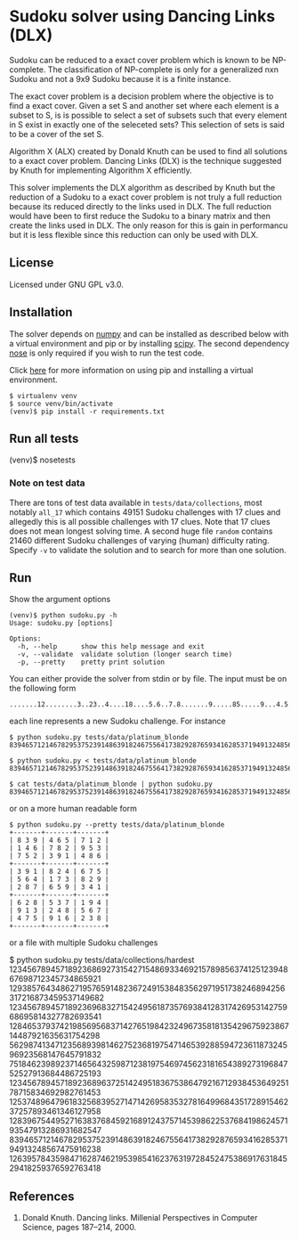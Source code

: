 # Sudoku solver using Dancing Links (DLX)
Sudoku can be reduced to a exact cover problem which is known to be
NP-complete. The classification of NP-complete is only for a generalized nxn
Sudoku and not a 9x9 Sudoku because it is a finite instance.

The exact cover problem is a decision problem where the objective is to find a
exact cover. Given a set S and another set where each element is a subset to
S, is is possible to select a set of subsets such that every element in S
exist in exactly one of the seleceted sets? This selection of sets is said to
be a cover of the set S.

Algorithm X (ALX) created by Donald Knuth can be used to find all solutions to
a exact cover problem. Dancing Links (DLX) is the technique suggested by
Knuth for implementing Algorithm X efficiently.

This solver implements the DLX algorithm as described by Knuth but the
reduction of a Sudoku to a exact cover problem is not truly a full reduction
because its reduced directly to the links used in DLX. The full reduction would
have been to first reduce the Sudoku to a binary matrix and then create the
links used in DLX. The only reason for this is gain in performancu but it is
less flexible since this reduction can only be used with DLX.

## License
Licensed under GNU GPL v3.0.

## Installation
The solver depends on [numpy](http://www.numpy.org/) and can be installed as
described below with a virtual environment and pip or by installing [scipy](http://www.scipy.org/).
The second dependency [nose](https://nose.readthedocs.org/en/latest/) is only
required if you wish to run the test code.

Click [here](http://www.pip-installer.org/en/latest/index.html) for more
information on using pip and installing a virtual environment.

    $ virtualenv venv
    $ source venv/bin/activate
    (venv)$ pip install -r requirements.txt

## Run all tests

  (venv)$ nosetests

### Note on test data
There are tons of test data available in `tests/data/collections`, most
notably `all_17` which contains 49151 Sudoku challenges with 17 clues and
allegedly this is all possible challenges with 17 clues. Note that 17 clues
does not mean longest solving time. A second huge file  `random` contains
21460 different Sudoku challenges of varying (human) difficulty rating.
Specify `-v` to validate the solution and to search for more than one solution.

## Run
Show the argument options

    (venv)$ python sudoku.py -h
    Usage: sudoku.py [options]

    Options:
      -h, --help      show this help message and exit
      -v, --validate  validate solution (longer search time)
      -p, --pretty    pretty print solution

You can either provide the solver from stdin or by file. The input must be on
the following form

    .......12........3..23..4....18....5.6..7.8.......9.....85.....9...4.5..47...6...

each line represents a new Sudoku challenge. For instance

    $ python sudoku.py tests/data/platinum_blonde
    839465712146782953752391486391824675564173829287659341628537194913248567475916238

    $ python sudoku.py < tests/data/platinum_blonde
    839465712146782953752391486391824675564173829287659341628537194913248567475916238

    $ cat tests/data/platinum_blonde | python sudoku.py
    839465712146782953752391486391824675564173829287659341628537194913248567475916238

or on a more human readable form

    $ python sudoku.py --pretty tests/data/platinum_blonde
    +-------+-------+-------+
    | 8 3 9 | 4 6 5 | 7 1 2 |
    | 1 4 6 | 7 8 2 | 9 5 3 |
    | 7 5 2 | 3 9 1 | 4 8 6 |
    +-------+-------+-------+
    | 3 9 1 | 8 2 4 | 6 7 5 |
    | 5 6 4 | 1 7 3 | 8 2 9 |
    | 2 8 7 | 6 5 9 | 3 4 1 |
    +-------+-------+-------+
    | 6 2 8 | 5 3 7 | 1 9 4 |
    | 9 1 3 | 2 4 8 | 5 6 7 |
    | 4 7 5 | 9 1 6 | 2 3 8 |
    +-------+-------+-------+

or a file with multiple Sudoku challenges

  $ python sudoku.py tests/data/collections/hardest
  123456789457189236869273154271548693346921578985637412512394867698712345734865921
  129385764348627195765914823672491538483562971951738246894256317216873459537149682
  123456789457189236968327154249561873576938412831742695314275968695814327782693541
  128465379374219856956837142765198423249673581813542967592386714487921635631754298
  562987413471235689398146275236819754714653928859472361187324596923568147645791832
  751846239892371465643259871238197546974562318165438927319684752527913684486725193
  123456789457189236896372514249518367538647921671293845364925178715834692982761453
  125374896479618325683952714714269583532781649968435172891546237257893461346127958
  128396754495271638376845921689124375714539862253768419862457193547913286931682547
  839465712146782953752391486391824675564173829287659341628537194913248567475916238
  126395784359847162874621953985416237631972845247538691763184529418259376592763418

## References
1. Donald Knuth. Dancing links. Millenial Perspectives in Computer Science, pages 187–214, 2000.
